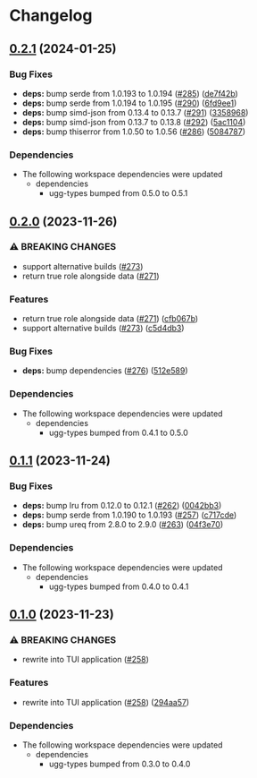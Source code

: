 # Changelog

## [0.2.1](https://github.com/kade-robertson/uggo/compare/uggo-ugg-api-v0.2.0...uggo-ugg-api-v0.2.1) (2024-01-25)


### Bug Fixes

* **deps:** bump serde from 1.0.193 to 1.0.194 ([#285](https://github.com/kade-robertson/uggo/issues/285)) ([de7f42b](https://github.com/kade-robertson/uggo/commit/de7f42bbe9f09490bd57888d681ea4a24b7bdc6a))
* **deps:** bump serde from 1.0.194 to 1.0.195 ([#290](https://github.com/kade-robertson/uggo/issues/290)) ([6fd9ee1](https://github.com/kade-robertson/uggo/commit/6fd9ee11aa47db8d0931926a78d66901819c0e14))
* **deps:** bump simd-json from 0.13.4 to 0.13.7 ([#291](https://github.com/kade-robertson/uggo/issues/291)) ([3358968](https://github.com/kade-robertson/uggo/commit/3358968604a9bc342d7f45f192f7e1d995942721))
* **deps:** bump simd-json from 0.13.7 to 0.13.8 ([#292](https://github.com/kade-robertson/uggo/issues/292)) ([5ac1104](https://github.com/kade-robertson/uggo/commit/5ac1104b8e5a46727fdcc2a68b839e8352431626))
* **deps:** bump thiserror from 1.0.50 to 1.0.56 ([#286](https://github.com/kade-robertson/uggo/issues/286)) ([5084787](https://github.com/kade-robertson/uggo/commit/50847875f6a52c1350cef2c477ef70377c15140c))


### Dependencies

* The following workspace dependencies were updated
  * dependencies
    * ugg-types bumped from 0.5.0 to 0.5.1

## [0.2.0](https://github.com/kade-robertson/uggo/compare/uggo-ugg-api-v0.1.1...uggo-ugg-api-v0.2.0) (2023-11-26)


### ⚠ BREAKING CHANGES

* support alternative builds ([#273](https://github.com/kade-robertson/uggo/issues/273))
* return true role alongside data ([#271](https://github.com/kade-robertson/uggo/issues/271))

### Features

* return true role alongside data ([#271](https://github.com/kade-robertson/uggo/issues/271)) ([cfb067b](https://github.com/kade-robertson/uggo/commit/cfb067bae6bdf28a0895f52e099d7b4946a5b2b5))
* support alternative builds ([#273](https://github.com/kade-robertson/uggo/issues/273)) ([c5d4db3](https://github.com/kade-robertson/uggo/commit/c5d4db3c55994aa6b221b720b0132c9ac02462bd))


### Bug Fixes

* **deps:** bump dependencies ([#276](https://github.com/kade-robertson/uggo/issues/276)) ([512e589](https://github.com/kade-robertson/uggo/commit/512e589571e51e093e5eb401b75dd4d0faee0da4))


### Dependencies

* The following workspace dependencies were updated
  * dependencies
    * ugg-types bumped from 0.4.1 to 0.5.0

## [0.1.1](https://github.com/kade-robertson/uggo/compare/uggo-ugg-api-v0.1.0...uggo-ugg-api-v0.1.1) (2023-11-24)


### Bug Fixes

* **deps:** bump lru from 0.12.0 to 0.12.1 ([#262](https://github.com/kade-robertson/uggo/issues/262)) ([0042bb3](https://github.com/kade-robertson/uggo/commit/0042bb3a0c00d142dae61104773789643b76e64a))
* **deps:** bump serde from 1.0.190 to 1.0.193 ([#257](https://github.com/kade-robertson/uggo/issues/257)) ([c717cde](https://github.com/kade-robertson/uggo/commit/c717cde2d0d3f1c26fb3e5df02a27bf65fc2b779))
* **deps:** bump ureq from 2.8.0 to 2.9.0 ([#263](https://github.com/kade-robertson/uggo/issues/263)) ([04f3e70](https://github.com/kade-robertson/uggo/commit/04f3e70a531475eec4b0938732ba85a10d427ebf))


### Dependencies

* The following workspace dependencies were updated
  * dependencies
    * ugg-types bumped from 0.4.0 to 0.4.1

## [0.1.0](https://github.com/kade-robertson/uggo/compare/uggo-ugg-api-v0.0.99...uggo-ugg-api-v0.1.0) (2023-11-23)


### ⚠ BREAKING CHANGES

* rewrite into TUI application ([#258](https://github.com/kade-robertson/uggo/issues/258))

### Features

* rewrite into TUI application ([#258](https://github.com/kade-robertson/uggo/issues/258)) ([294aa57](https://github.com/kade-robertson/uggo/commit/294aa57a0256545ba730c2b9751582bd1afb952f))


### Dependencies

* The following workspace dependencies were updated
  * dependencies
    * ugg-types bumped from 0.3.0 to 0.4.0
